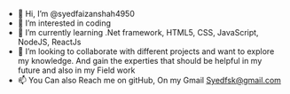 - 👋 Hi, I’m @syedfaizanshah4950
- 👀 I’m interested in coding 
- 🌱 I’m currently learning .Net framework, HTML5, CSS, JavaScript, NodeJS, ReactJs
- 💞️ I’m looking to collaborate with different projects and want to explore my knowledge. And gain the experties that should be helpful in my future and also in my Field work
- 📫 You Can also Reach me on gitHub, On my Gmail Syedfsk@gmail.com

<!---
syedfaizanshah4950/syedfaizanshah4950 is a ✨ special ✨ repository because its `README.md` (this file) appears on your GitHub profile.
You can click the Preview link to take a look at your changes.
--->
